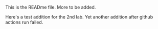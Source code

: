 This is the READme file. More to be added.

Here's a test addition for the 2nd lab. Yet another addition after github actions run failed.